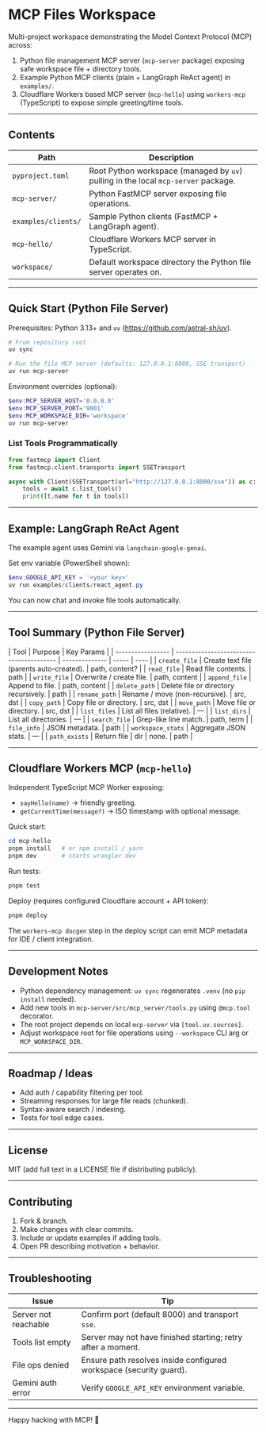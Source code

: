 # MCP Files Workspace

Multi-project workspace demonstrating the Model Context Protocol (MCP) across:

1. Python file management MCP server (`mcp-server` package) exposing safe workspace file + directory tools.
2. Example Python MCP clients (plain + LangGraph ReAct agent) in `examples/`.
3. Cloudflare Workers based MCP server (`mcp-hello`) using `workers-mcp` (TypeScript) to expose simple greeting/time tools.

---

## Contents

| Path                | Description                                                                        |
| ------------------- | ---------------------------------------------------------------------------------- |
| `pyproject.toml`    | Root Python workspace (managed by `uv`) pulling in the local `mcp-server` package. |
| `mcp-server/`       | Python FastMCP server exposing file operations.                                    |
| `examples/clients/` | Sample Python clients (FastMCP + LangGraph agent).                                 |
| `mcp-hello/`        | Cloudflare Workers MCP server in TypeScript.                                       |
| `workspace/`        | Default workspace directory the Python file server operates on.                    |

---

## Quick Start (Python File Server)

Prerequisites: Python 3.13+ and `uv` (https://github.com/astral-sh/uv).

```powershell
# From repository root
uv sync

# Run the file MCP server (defaults: 127.0.0.1:8000, SSE transport)
uv run mcp-server
```

Environment overrides (optional):

```powershell
$env:MCP_SERVER_HOST='0.0.0.0'
$env:MCP_SERVER_PORT='9001'
$env:MCP_WORKSPACE_DIR='workspace'
uv run mcp-server
```

### List Tools Programmatically

```python
from fastmcp import Client
from fastmcp.client.transports import SSETransport

async with Client(SSETransport(url="http://127.0.0.1:8000/sse")) as c:
	tools = await c.list_tools()
	print([t.name for t in tools])
```

---

## Example: LangGraph ReAct Agent

The example agent uses Gemini via `langchain-google-genai`.

Set env variable (PowerShell shown):

```powershell
$env:GOOGLE_API_KEY = '<your key>'
uv run examples/clients/react_agent.py
```

You can now chat and invoke file tools automatically.

---

## Tool Summary (Python File Server)

| Tool              | Purpose                                  | Key Params     |
| ----------------- | ---------------------------------------- | -------------- | ----- | ---- |
| `create_file`     | Create text file (parents auto-created). | path, content? |
| `read_file`       | Read file contents.                      | path           |
| `write_file`      | Overwrite / create file.                 | path, content  |
| `append_file`     | Append to file.                          | path, content  |
| `delete_path`     | Delete file or directory recursively.    | path           |
| `rename_path`     | Rename / move (non-recursive).           | src, dst       |
| `copy_path`       | Copy file or directory.                  | src, dst       |
| `move_path`       | Move file or directory.                  | src, dst       |
| `list_files`      | List all files (relative).               | —              |
| `list_dirs`       | List all directories.                    | —              |
| `search_file`     | Grep-like line match.                    | path, term     |
| `file_info`       | JSON metadata.                           | path           |
| `workspace_stats` | Aggregate JSON stats.                    | —              |
| `path_exists`     | Return file                              | dir            | none. | path |

---

## Cloudflare Workers MCP (`mcp-hello`)

Independent TypeScript MCP Worker exposing:

- `sayHello(name)` → friendly greeting.
- `getCurrentTime(message?)` → ISO timestamp with optional message.

Quick start:

```powershell
cd mcp-hello
pnpm install   # or npm install / yarn
pnpm dev       # starts wrangler dev
```

Run tests:

```powershell
pnpm test
```

Deploy (requires configured Cloudflare account + API token):

```powershell
pnpm deploy
```

The `workers-mcp docgen` step in the deploy script can emit MCP metadata for IDE / client integration.

---

## Development Notes

- Python dependency management: `uv sync` regenerates `.venv` (no `pip install` needed).
- Add new tools in `mcp-server/src/mcp_server/tools.py` using `@mcp.tool` decorator.
- The root project depends on local `mcp-server` via `[tool.uv.sources]`.
- Adjust workspace root for file operations using `--workspace` CLI arg or `MCP_WORKSPACE_DIR`.

---

## Roadmap / Ideas

- Add auth / capability filtering per tool.
- Streaming responses for large file reads (chunked).
- Syntax-aware search / indexing.
- Tests for tool edge cases.

---

## License

MIT (add full text in a LICENSE file if distributing publicly).

---

## Contributing

1. Fork & branch.
2. Make changes with clear commits.
3. Include or update examples if adding tools.
4. Open PR describing motivation + behavior.

---

## Troubleshooting

| Issue                | Tip                                                                |
| -------------------- | ------------------------------------------------------------------ |
| Server not reachable | Confirm port (default 8000) and transport `sse`.                   |
| Tools list empty     | Server may not have finished starting; retry after a moment.       |
| File ops denied      | Ensure path resolves inside configured workspace (security guard). |
| Gemini auth error    | Verify `GOOGLE_API_KEY` environment variable.                      |

---

Happy hacking with MCP! 🚀
